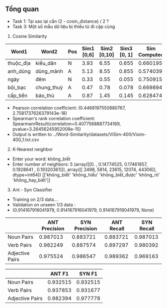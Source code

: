 ## Tổng quan
- Task 1: Tại sao lại cần (2 - cosin_distance) / 2 ?
- Task 3: Một số mẫu dữ liệu bị thiếu từ đi cặp cùng

1. Cosine Similarity

| Word1     | Word2      | Pos | Sim1 [0,6] | Sim2 [0,10] | Sim3 [0, 1] | Sim Computed | STD  |
|-----------|------------|-----|------------|-------------|-------------|--------------|------|
| thuộc_địa | kiều_dân   | N   | 3.93       | 6.55        | 0.655       | 0.660195     | 1.24 |
| anh_dũng  | dũng_mãnh  | A   | 5.13       | 8.55        | 0.855       | 0.574039     | 0.72 |
| ngày      | đêm        | N   | 0.33       | 0.55        | 0.055       | 0.750915     | 0.7  |
| bội_bạc   | chung_thuỷ | A   | 0.47       | 0.78        | 0.078       | 0.669894     | 0.62 |
| cấp_tiến  | bảo_thủ    | A   | 0.87       | 1.45        | 0.145       | 0.628474     | 1.15 |
- Pearson correlation coefficient:  (0.4468197550880767, 2.7581737626379143e-18)
- Spearman's rank correlation coefficient:  SpearmanrResult(correlation=0.4077568887734169, pvalue=3.26456245952008e-15)
- Output is written to ../Word-Similarity/datasets/ViSim-400/Visim-400_1.txt.csv

2. K-Nearest neighbor

- Enter your word: không_biết
- Enter number of neighbors: 5
 (array([[0.        , 0.14774525, 0.17461857, 0.1928641 , 0.19320361]]), array([[ 2498,  5814, 23615, 12074, 44306]], dtype=int64))
 [['không_biết' 'không_hiểu' 'không_biết_được' 'không_rõ' 'không_hay_biết']]

3. Ant - Syn Classifier

- Training on 2/3 data...
- Validation on unseen 1/3 data :
- (0.914167916041979, 0.914167916041979, 0.914167916041979, None)

|                  |ANT Precision  |SYN Precision  |ANT Recall  |SYN Recall|
|------------------|---------------|---------------|------------|----------|
|Noun Pairs        |   0.987013    |  0.883721     |  0.883721  |  0.987013|
|Verb Pairs        |   0.982249    |  0.887574     |  0.897297  |  0.980392|
|Adjective Pairs   |    0.975524   |  0.986547     |  0.989362  |  0.969163|

|                  |   ANT F1    |    SYN F1   |
|------------------|-------------|-------------|
|Noun Pairs        |   0.932515  |  0.932515   |
|Verb Pairs        |   0.937853  |  0.931677   |
|Adjective Pairs   |    0.982394 |  0.977778   |
